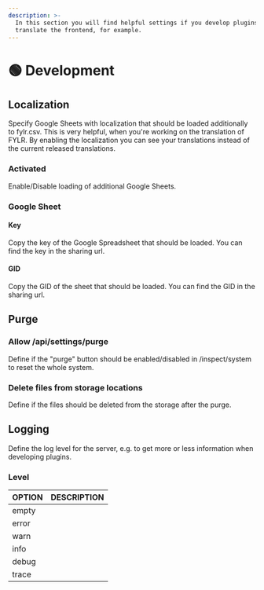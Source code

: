 ```yaml
---
description: >-
  In this section you will find helpful settings if you develop plugins or
  translate the frontend, for example.
---
```


# 🟢 Development

## Localization

Specify Google Sheets with localization that should be loaded additionally to fylr.csv. This is very helpful, when you're working on the translation of FYLR. By enabling the localization you can see your translations instead of the current released translations.

### Activated

Enable/Disable loading of additional Google Sheets.

### Google Sheet

#### Key

Copy the key of the Google Spreadsheet that should be loaded. You can find the key in the sharing url.

#### GID

Copy the GID of the sheet that should be loaded. You can find the GID in the sharing url.



## Purge

### Allow /api/settings/purge

Define if the "purge" button should be enabled/disabled in /inspect/system to reset the whole system.

### Delete files from storage locations

Define if the files should be deleted from the storage after the purge.



## Logging

Define the log level for the server, e.g. to get more or less information when developing plugins.

### Level

| OPTION | DESCRIPTION |
| ------ | ----------- |
| empty  |             |
| error  |             |
| warn   |             |
| info   |             |
| debug  |             |
| trace  |             |
